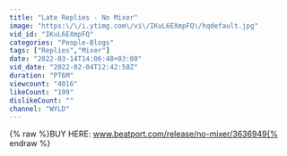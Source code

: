 ```yaml
---
title: "Late Replies - No Mixer"
image: "https:\/\/i.ytimg.com\/vi\/IKuL6EXmpFQ\/hqdefault.jpg"
vid_id: "IKuL6EXmpFQ"
categories: "People-Blogs"
tags: ["Replies","Mixer"]
date: "2022-03-14T14:06:48+03:00"
vid_date: "2022-02-04T12:42:50Z"
duration: "PT6M"
viewcount: "4016"
likeCount: "199"
dislikeCount: ""
channel: "WYLD"
---
```

{% raw %}BUY HERE: www.beatport.com/release/no-mixer/3636949{% endraw %}
